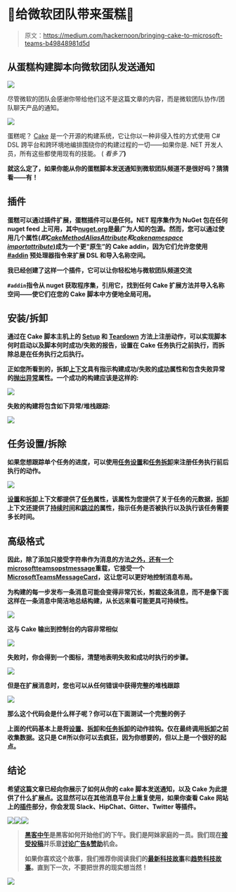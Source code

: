 # 🍰给微软团队带来蛋糕📣

> 原文：<https://medium.com/hackernoon/bringing-cake-to-microsoft-teams-b49848981d5d>

## 从蛋糕构建脚本向微软团队发送通知

![](img/3d0d222511b7e1051f8772fa98731441.png)

尽管微软的团队会感谢你带给他们这不是这篇文章的内容，而是微软团队协作/团队聊天产品的通知。

![](img/d38d8559ecabafee7f24469c30784d90.png)

蛋糕呢？ [Cake](http://cakebuild.net/) 是一个开源的构建系统，它让你以一种非侵入性的方式使用 C# DSL 跨平台和跨环境地编排围绕你的构建过程的一切——如果你是. NET 开发人员，所有这些都使用现有的技能。
( *看多了*[](http://cakebuild.net/)**)**

**就这么定了，如果你能从你的蛋糕脚本发送通知到微软团队频道不是很好吗？猜猜看——有！**

## **插件**

**蛋糕可以通过插件扩展，蛋糕插件可以是任何。NET 程序集作为 NuGet 包在任何 nuget feed 上可用，其中[nuget.org](https://www.nuget.org/)是最广为人知的包源。然而，您可以通过使用几个属性(*即*[*CakeMethodAliasAttribute*](http://cakebuild.net/api/Cake.Core.Annotations/CakeAliasAttribute/)*和*[*cakenamespace importattribute*](http://cakebuild.net/api/Cake.Core.Annotations/CakeNamespaceImportAttribute/))成为一个更“原生”的 Cake addin，因为它们允许您使用 [#addin](http://cakebuild.net/docs/fundamentals/preprocessor-directives) 预处理器指令来扩展 DSL 和导入名称空间。**

**我已经创建了这样一个插件，它可以让你轻松地与微软团队频道交流**

**`#addin`指令从 nuget 获取程序集，引用它，找到任何 Cake 扩展方法并导入名称空间——使它们在您的 Cake 脚本中方便地全局可用。**

## **安装/拆卸**

**通过在 Cake 脚本主机上的 [Setup](http://cakebuild.net/api/Cake.Core.Scripting/IScriptHost/9CF7C412) 和 [Teardown](http://cakebuild.net/api/Cake.Core.Scripting/IScriptHost/E94DA692) 方法上注册动作，可以实现脚本何时启动以及脚本何时成功/失败的报告，设置在 Cake 任务执行之前执行，而拆除总是在任务执行之后执行。**

**正如您所看到的，拆卸[上下文](http://cakebuild.net/api/Cake.Core/ITeardownContext/)具有指示构建成功/失败的[成功](http://cakebuild.net/api/Cake.Core/ITeardownContext/64379305)属性和包含失败异常的[抛出异常](http://cakebuild.net/api/Cake.Core/ITeardownContext/246CAB42)属性。一个成功的构建应该是这样的:**

**![](img/8b4ef9113b21b3ad98f2a13343a549e1.png)**

**失败的构建将包含如下异常/堆栈跟踪:**

**![](img/9f52af26f6d43fcdc789646ba1611b9c.png)**

## **任务设置/拆除**

**如果您想跟踪单个任务的进度，可以使用[任务设置](http://cakebuild.net/api/Cake.Core.Scripting/IScriptHost/BAFADA5D)和[任务拆卸](http://cakebuild.net/api/Cake.Core.Scripting/IScriptHost/3BE7A7EB)来注册任务执行前后执行的动作。**

**![](img/3ab8292f7a10118aadce062355dbcb80.png)**

**[设置](http://cakebuild.net/api/Cake.Core/ITaskSetupContext/)和[拆卸](http://cakebuild.net/api/Cake.Core/ITaskTeardownContext/)上下文都提供了[任务](http://cakebuild.net/api/Cake.Core/ITaskTeardownContext/EDEBEFE1)属性，该属性为您提供了关于任务的元数据，[拆卸](http://cakebuild.net/api/Cake.Core/ITaskTeardownContext/)上下文还提供了[持续时间](http://cakebuild.net/api/Cake.Core/ITaskTeardownContext/D4FAFF2B)和[跳过的](http://cakebuild.net/api/Cake.Core/ITaskTeardownContext/685F941C)属性，指示任务是否被执行以及执行该任务需要多长时间。**

## **高级格式**

**因此，除了添加只接受字符串作为消息的方法[之外，还有一个](http://cakebuild.net/api/Cake.MicrosoftTeams/MicrosoftTeamsAliases/F57266C4)[microsoftteamsopstmessage](http://cakebuild.net/api/Cake.MicrosoftTeams/MicrosoftTeamsAliases/F75AA2A9)重载，它接受一个[MicrosoftTeamsMessageCard](http://cakebuild.net/api/Cake.MicrosoftTeams/MicrosoftTeamsMessageCard)，这让您可以更好地控制消息布局。**

**为构建的每一步发布一条消息可能会变得非常冗长，剪裁这条消息，而不是像下面这样在一条消息中简洁地总结构建，从长远来看可能更具可持续性。**

**![](img/dbfc108e74c2ce043ef015e8ca429186.png)**

**这与 Cake 输出到控制台的内容非常相似**

**![](img/559b390f8b344e7d66b8e8b716679e94.png)**

**失败时，你会得到一个图标，清楚地表明失败和成功时执行的步骤。**

**![](img/94289f24912dac497eb0f5e23a611b4c.png)**

**但是在扩展消息时，您也可以从任何错误中获得完整的堆栈跟踪**

**![](img/ffa31fb99c5c5118740f968fe19b8554.png)**

**那么这个代码会是什么样子呢？你可以在下面测试一个完整的例子**

**上面的代码基本上是将[设置](http://cakebuild.net/api/Cake.Core.Scripting/IScriptHost/9CF7C412)、[拆卸](http://cakebuild.net/api/Cake.Core.Scripting/IScriptHost/E94DA692)和[任务拆卸](http://cakebuild.net/api/Cake.Core.Scripting/IScriptHost/3BE7A7EB)的动作挂钩。仅在最终调用[拆卸](http://cakebuild.net/api/Cake.Core.Scripting/IScriptHost/E94DA692)之前收集数据。这只是 C#所以你可以去疯狂，因为你想要的，但以上是一个很好的起点。**

## **结论**

**希望这篇文章已经向你展示了如何从你的 cake 脚本发送通知，以及 Cake 为此提供了什么扩展点。这显然可以在其他消息平台上重复使用，如果你查看 Cake 网站上的[插件](http://cakebuild.net/addins/)部分，你会发现 Slack、HipChat、Gitter、Twitter 等插件。**

**[![](img/50ef4044ecd4e250b5d50f368b775d38.png)](http://bit.ly/HackernoonFB)****[![](img/979d9a46439d5aebbdcdca574e21dc81.png)](https://goo.gl/k7XYbx)****[![](img/2930ba6bd2c12218fdbbf7e02c8746ff.png)](https://goo.gl/4ofytp)**

> **[黑客中午](http://bit.ly/Hackernoon)是黑客如何开始他们的下午。我们是阿妹家庭的一员。我们现在[接受投稿](http://bit.ly/hackernoonsubmission)并乐意[讨论广告&赞助](mailto:partners@amipublications.com)机会。**
> 
> **如果你喜欢这个故事，我们推荐你阅读我们的[最新科技故事](http://bit.ly/hackernoonlatestt)和[趋势科技故事](https://hackernoon.com/trending)。直到下一次，不要把世界的现实想当然！**

**![](img/be0ca55ba73a573dce11effb2ee80d56.png)**